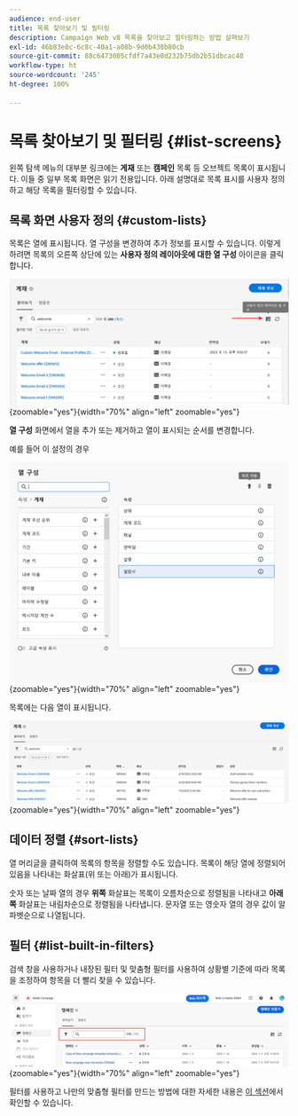 ```yaml
---
audience: end-user
title: 목록 찾아보기 및 필터링
description: Campaign Web v8 목록을 찾아보고 필터링하는 방법 살펴보기
exl-id: 46b83e8c-6c8c-40a1-a08b-9d0b438b80cb
source-git-commit: 88c6473005cfdf7a43e0d232b75db2b51dbcac40
workflow-type: ht
source-wordcount: '245'
ht-degree: 100%

---
```


# 목록 찾아보기 및 필터링 {#list-screens}

왼쪽 탐색 메뉴의 대부분 링크에는 **게재** 또는 **캠페인** 목록 등 오브젝트 목록이 표시됩니다. 이들 중 일부 목록 화면은 읽기 전용입니다. 아래 설명대로 목록 표시를 사용자 정의하고 해당 목록을 필터링할 수 있습니다.

## 목록 화면 사용자 정의 {#custom-lists}

목록은 열에 표시됩니다. 열 구성을 변경하여 추가 정보를 표시할 수 있습니다. 이렇게 하려면 목록의 오른쪽 상단에 있는 **사용자 정의 레이아웃에 대한 열 구성** 아이콘을 클릭합니다.

![](assets/config-columns.png){zoomable=&quot;yes&quot;}{width="70%" align="left" zoomable="yes"}

**열 구성** 화면에서 열을 추가 또는 제거하고 열이 표시되는 순서를 변경합니다.

예를 들어 이 설정의 경우

![](assets/columns.png){zoomable=&quot;yes&quot;}{width="70%" align="left" zoomable="yes"}

목록에는 다음 열이 표시됩니다.

![](assets/column-sample.png){zoomable=&quot;yes&quot;}{width="70%" align="left" zoomable="yes"}

## 데이터 정렬 {#sort-lists}

열 머리글을 클릭하여 목록의 항목을 정렬할 수도 있습니다. 목록이 해당 열에 정렬되어 있음을 나타내는 화살표(위 또는 아래)가 표시됩니다.

숫자 또는 날짜 열의 경우 **위쪽** 화살표는 목록이 오름차순으로 정렬됨을 나타내고 **아래쪽** 화살표는 내림차순으로 정렬됨을 나타냅니다. 문자열 또는 영숫자 열의 경우 값이 알파벳순으로 나열됩니다.

## 필터 {#list-built-in-filters}

검색 창을 사용하거나 내장된 필터 및 맞춤형 필터를 사용하여 상황별 기준에 따라 목록을 조정하여 항목을 더 빨리 찾을 수 있습니다.

![](assets/filter.png){zoomable=&quot;yes&quot;}{width="70%" align="left" zoomable="yes"}

필터를 사용하고 나만의 맞춤형 필터를 만드는 방법에 대한 자세한 내용은 [이 섹션](../query/filter.md)에서 확인할 수 있습니다.

<!--
## Use advanced attributes {#adv-attributes}

>[!CONTEXTUALHELP]
>id="acw_attributepicker_advancedfields"
>title="Display advanced attributes"
>abstract="Only the most common attributes are displayed by default in the attribute list. Activate the **Display advanced attributes** toggle to see all available attributes for the current list in the left palette of the rule builder, such as nodes, groupings, 1-1 links, 1-N links."

>[!CONTEXTUALHELP]
>id="acw_rulebuilder_advancedfields"
>title="Rule builder advanced fields"
>abstract="Only the most common attributes are displayed by default in the attribute list. Activate the **Display advanced attributes** toggle to see all available attributes for the current list in the left palette of the rule builder, such as nodes, groupings, 1-1 links, 1-N links."

>[!CONTEXTUALHELP]
>id="acw_rulebuilder_properties_advanced"
>title="Rule builder advanced attributes"
>abstract="Only the most common attributes are displayed by default in the attribute list. Activate the **Display advanced attributes** toggle to see all available attributes for the current list in the left palette of the rule builder, such as nodes, groupings, 1-1 links, 1-N links."


Only most common attributes are displayed by default in the attribute list and filter configuration screens. Attributes which were set as `advanced` attributes in the data schema are hidden from the configuration screens. 

Activate the **Display advanced attributes** toggle to see all available attributes for the current list in the left palette of the rule builder, such as nodes, groupings, 1-1 links, 1-N links. The attribute list is updated instantly.


![](assets/adv-toggle.png){zoomable="yes"}{width="70%" align="left" zoomable="yes"}
-->
